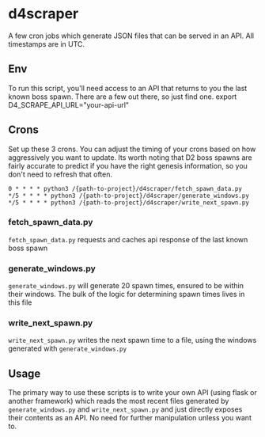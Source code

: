 # d4scraper

A few cron jobs which generate JSON files that can be served in an API. All timestamps are in UTC.

## Env
To run this script, you'll need access to an API that returns to you the last known boss spawn. There are a few out there, so just find one.
export D4_SCRAPE_API_URL="your-api-url"

## Crons
Set up these 3 crons. You can adjust the timing of your crons based on how aggressively you want to update. Its worth noting that D2 boss spawns are fairly accurate to predict if you have the right genesis information, so you don't need to refresh that often.

```
0 * * * * python3 /{path-to-project}/d4scraper/fetch_spawn_data.py
*/5 * * * * python3 /{path-to-project}/d4scraper/generate_windows.py
*/5 * * * * python3 /{path-to-project}/d4scraper/write_next_spawn.py
```

### fetch_spawn_data.py
`fetch_spawn_data.py` requests and caches api response of the last known boss spawn

### generate_windows.py
`generate_windows.py` will generate 20 spawn times, ensured to be within their windows. The bulk of the logic for determining spawn times lives in this file

### write_next_spawn.py
`write_next_spawn.py` writes the next spawn time to a file, using the windows generated with `generate_windows.py`

## Usage
The primary way to use these scripts is to write your own API (using flask or another framework) which reads the most recent files generated by `generate_windows.py` and `write_next_spawn.py` and just directly exposes their contents as an API. No need for further manipulation unless you want to.
